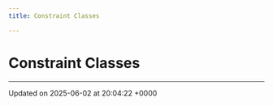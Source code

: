 ```yaml
---
title: Constraint Classes

---
```


# Constraint Classes








-------------------------------

Updated on 2025-06-02 at 20:04:22 +0000